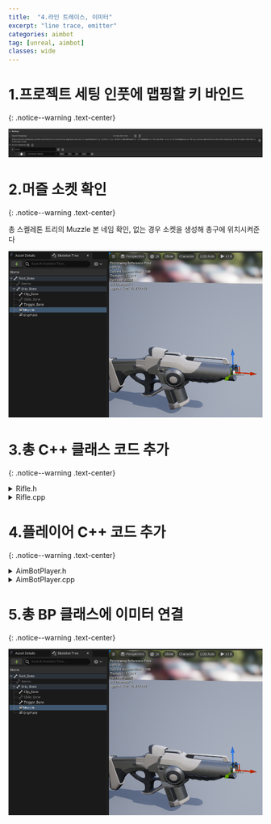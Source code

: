 ```yaml
---
title:  "4.라인 트레이스, 이미터"
excerpt: "line trace, emitter"
categories: aimbot
tag: [unreal, aimbot]
classes: wide
---
```


# 1.프로젝트 세팅 인풋에 맵핑할 키 바인드
{: .notice--warning .text-center}

<img src="/img/unreal/aimbot/4_lineTrace/bind.png"/>

# 2.머즐 소켓 확인
{: .notice--warning .text-center}

총 스켈레톤 트리의 Muzzle 본 네임 확인, 없는 경우 소켓을 생성해 총구에 위치시켜준다

<img src="/img/unreal/aimbot/4_lineTrace/muzzleSocket.png"/>

# 3.총 C++ 클래스 코드 추가
{: .notice--warning .text-center}

<details>
<summary>Rifle.h</summary>
<div markdown="1">

```cpp
public:	
	void PullTrigger();

private:
	UPROPERTY(EditAnywhere)
	UParticleSystem* ImpactEffect;

	UPROPERTY(EditAnywhere)
	UParticleSystem* MuzzleEffect;

	UPROPERTY(EditAnywhere)
	float MaxRange = 10000;

	bool LineTrace(FHitResult& Hit, FVector& ShotDirection);

	AController* GetOwnerController() const;
```
</div>
</details>

<details>
<summary>Rifle.cpp</summary>
<div markdown="1">

```cpp
#include "Kismet/GameplayStatics.h"

void ARifle::PullTrigger()
{
	UGameplayStatics::SpawnEmitterAttached(MuzzleEffect, Mesh, TEXT("Muzzle"));

	FHitResult Hit;
	FVector ShotDirection;
	bool bSuccess = LineTrace(Hit, ShotDirection);
	if (bSuccess)
	{
		UGameplayStatics::SpawnEmitterAtLocation(GetWorld(), ImpactEffect, Hit.Location, ShotDirection.Rotation());
	}
}

bool ARifle::LineTrace(FHitResult& Hit, FVector& ShotDirection)
{
	AController* OwnerController = GetOwnerController();
	if (OwnerController == nullptr) return false;

	FVector Location;
	FRotator Rotation;
	OwnerController->GetPlayerViewPoint(Location, Rotation);
	ShotDirection = -Rotation.Vector();

	FVector End = Location + Rotation.Vector() * MaxRange;
	FCollisionQueryParams Params;
	Params.AddIgnoredActor(this);
	Params.AddIgnoredActor(GetOwner());
	return GetWorld()->LineTraceSingleByChannel(Hit, Location, End, ECollisionChannel::ECC_GameTraceChannel1, Params);
}

AController* ARifle::GetOwnerController() const
{
	APawn* OwnerPawn = Cast<APawn>(GetOwner());
	if (OwnerPawn == nullptr) return nullptr;
	return OwnerPawn->GetController();
}
```

</div>
</details>

# 4.플레이어 C++ 코드 추가
{: .notice--warning .text-center}

<details>
<summary>AimBotPlayer.h</summary>
<div markdown="1">

```cpp
public:	
	void Shoot();
```

</div>
</details>

<details>
<summary>AimBotPlayer.cpp</summary>
<div markdown="1">

```cpp
void AAimBotPlayer::SetupPlayerInputComponent(UInputComponent* PlayerInputComponent)
{
	Super::SetupPlayerInputComponent(PlayerInputComponent);

	PlayerInputComponent->BindAction(TEXT("Shoot"), EInputEvent::IE_Pressed, this, &AAimBotPlayer::Shoot);
}

void AAimBotPlayer::Shoot()
{
	Rifle->PullTrigger();
}
```

</div>
</details>

# 5.총 BP 클래스에 이미터 연결
{: .notice--warning .text-center}

<img src="/img/unreal/aimbot/4_lineTrace/muzzleSocket.png"/>